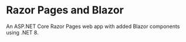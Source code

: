 # Razor Pages and Blazor
An ASP.NET Core Razor Pages web app with added Blazor components using .NET 8.
